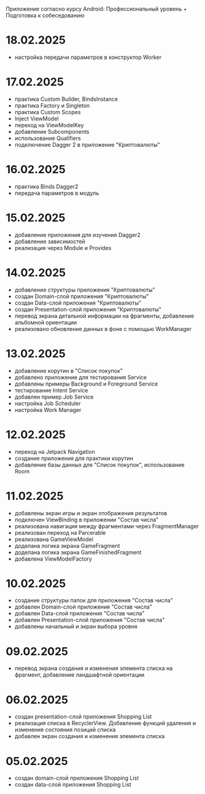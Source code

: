 Приложение согласно курсу Android: Профессиональный уровень + Подготовка к собеседованию

# 18.02.2025
- настройка передачи параметров в конструктор Worker

# 17.02.2025
- практика Custom Builder, BindsInstance
- практика Factory и Singleton
- практика Custom Scopes
- Inject ViewModel
- переход на ViewModelKey
- добавление Subcomponents
- использование Qualifiers
- подключение Dagger 2 в приложение "Криптовалюты"

# 16.02.2025
- практика Binds Dagger2
- передача параметров в модуль

# 15.02.2025
- добавление приложения для изучения Dagger2
- добавление зависимостей
- реализация через Module и Provides

# 14.02.2025
- добавление структуры приложения "Криптовалюты"
- создан Domain-слой приложения "Криптовалюты"
- создан Data-слой приложения "Криптовалюты"
- создан Presentation-слой приложения "Криптовалюты"
- перевод экрана детальной информации на фрагменты, добавление альбомной ориентации
- реализовано обновление данных в фоне с помощью WorkManager

# 13.02.2025
- добавление корутин в "Список покупок"
- добавлено приложение для тестирования Service
- добавлены примеры Background и Foreground Service
- тестирование Intent Service
- добавлен пример Job Service
- настройка Job Scheduler
- настройка Work Manager

# 12.02.2025
- переход на Jetpack Navigation
- создание приложения для практики корутин
- добавление базы данных для "Список покупок", использование Room

# 11.02.2025
- добавлены экран игры и экран отображения результатов
- подключен ViewBinding в приложении "Состав числа"
- реализована навигация между фрагментами через FragmentManager
- реализован переход на Parcerable
- реализована GameViewModel
- доделана логика экрана GameFragment
- доделана логика экрана GameFinishedFragment
- добавлена ViewModelFactory

# 10.02.2025
- создание структуры папок для приложения "Состав числа"
- добавлен Domain-слой приложения "Состав числа"
- добавлен Data-слой приложения "Состав числа"
- добавлен Presentation-слой приложения "Состав числа"
- добавлены начальный и экран выбора уровня

# 09.02.2025
- перевод экрана создания и изменения элемента списка на фрагмент, добавление ландшафтной ориентации

# 06.02.2025
- создан presentation-слой приложения Shopping List
- реализация списка в RecyclerView. Добавление функций удаления и изменения состояния позиций списка
- добавлен экран создания и изменения элемента списка

# 05.02.2025
- создан domain-слой приложения Shopping List
- создан data-слой приложения Shopping List
